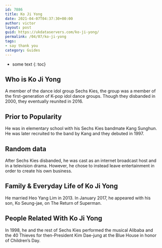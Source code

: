 ```yaml
---
id: 7886
title: Ko Ji Yong
date: 2021-04-07T04:37:30+00:00
author: victor
layout: post
guid: https://ukdataservers.com/ko-ji-yong/
permalink: /04/07/ko-ji-yong
tags:
- say thank you
category: Guides
---
```


* some text
{: toc}


## Who is Ko Ji Yong



A member of the dance idol group Sechs Kies, the group was a member of the first-generation of K-pop idol dance groups. Though they disbanded in 2000, they eventually reunited in 2016. 

                
                
                
## Prior to Popularity



He was in elementary school with his Sechs Kies bandmate Kang Sunghun. He was later recruited to the band by Kang and they debuted in 1997. 

                
                
                
## Random data



After Sechs Kies disbanded, he was cast as an internet broadcast host and in a television drama. However, he chose to instead leave entertainment in order to create his own business. 

                
                
                
## Family & Everyday Life of Ko Ji Yong



He married Heo Yang Lim in 2013. In January 2017, he appeared with his son, Ko Seung-jae, on The Return of Superman. 

                
                
                
## People Related With Ko Ji Yong



In 1998, he and the rest of Sechs Kies performed the musical Alibaba and the 40 Thieves for then-President Kim Dae-jung at the Blue House in honor of Children&#8217;s Day. 

                
              
            
          
          
          